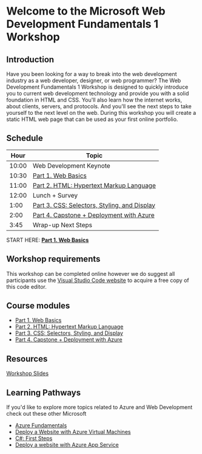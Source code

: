 # Welcome to the Microsoft Web Development Fundamentals 1 Workshop

## Introduction

Have you been looking for a way to break into the web development industry as a web developer, designer, or web programmer? The Web Development Fundamentals 1 Workshop is designed to quickly introduce you to current web development technology and provide you with a solid foundation in HTML and CSS. You'll also learn how the internet works, about clients, servers, and protocols. And you'll see the next steps to take yourself to the next level on the web. During this workshop you will create a static HTML web page that can be used as your first online portfolio.

## Schedule

|Hour|Topic
|---|---|
|10:00 |Web Development Keynote
|10:30 |[Part 1. Web Basics](1_Web_Basics)
|11:00 |[Part 2. HTML: Hypertext Markup Language](2_HTML)
|12:00 |Lunch + Survey
|1:00 |[Part 3. CSS: Selectors, Styling, and Display](3_CSS_CSS3)
|2:00 |[Part 4. Capstone + Deployment with Azure](4_Capstone_Deployment)
|3:45 |Wrap-up Next Steps

START HERE: [**Part 1. Web Basics**](1_Web_Basics)

## Workshop requirements

This workshop can be completed online however we do suggest all participants use the [Visual Studio Code website](https://code.visualstudio.com/) to acquire a free copy of this code editor.

## Course modules

- [Part 1. Web Basics](1_Web_Basics)
- [Part 2. HTML: Hypertext Markup Language](2_HTML)
- [Part 3. CSS: Selectors, Styling, and Display](3_CSS_CSS3)
- [Part 4. Capstone + Deployment with Azure](4_Capstone_Deployment)

## Resources
[Workshop Slides](https://slidedecks.blob.core.windows.net/reactorslides/Web_Dev_1.pptx)

## Learning Pathways

If you'd like to explore more topics related to Azure and Web Development check out these other Microsoft

- [Azure Fundamentals](https://docs.microsoft.com/en-us/learn/paths/azure-fundamentals/)
- [Deploy a Website with Azure Virtual Machines](https://docs.microsoft.com/en-us/learn/paths/deploy-a-website-with-azure-virtual-machines/)
- [C#: First Steps](https://docs.microsoft.com/en-us/learn/paths/csharp-first-steps/)
- [Deploy a website with Azure App Service](https://docs.microsoft.com/en-us/learn/paths/deploy-a-website-with-azure-app-service/)
